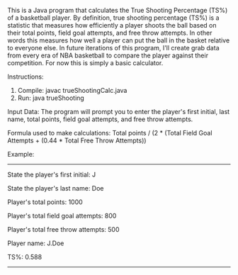 This is a Java program that calculates the True Shooting Percentage (TS%) of a basketball player. By definition, true shooting percentage (TS%) is a statistic that measures how efficiently a player shoots the ball based on their total points, field goal attempts, and free throw attempts. In other words this measures how well a player can put the ball in the basket relative to everyone else. In future iterations of this program, I'll create grab data from every era of NBA basketball to compare the player against their competition. For now this is simply a basic calculator. 

Instructions: 
1. Compile: javac trueShootingCalc.java
2. Run: java trueShooting

Input Data:
The program will prompt you to enter the player's first initial, last name, total points, field goal attempts, and free throw attempts.

Formula used to make calculations: 
Total points / (2 * (Total Field Goal Attempts + (0.44 * Total Free Throw Attempts)) 

Example: 
*****************************************
State the player's first initial: J

State the player's last name: Doe

Player's total points: 1000

Player's total field goal attempts: 800

Player's total free throw attempts: 500


Player name: J.Doe

TS%: 0.588
*****************************************
